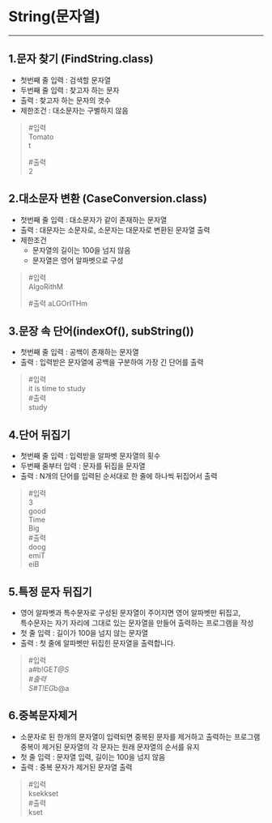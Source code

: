 # String(문자열)

--- 

## 1.문자 찾기 (FindString.class)
- 첫번째 줄 입력 : 검색할 문자열
- 두번째 줄 입력 : 찾고자 하는 문자
- 출력 : 찾고자 하는 문자의 갯수
- 제한조건 : 대소문자는 구별하지 않음

> #입력  
> Tomato  
> t    
>
> #출력  
> 2

## 2.대소문자 변환 (CaseConversion.class)
- 첫번째 줄 입력 : 대소문자가 같이 존재하는 문자열
- 출력 : 대문자는 소문자로, 소문자는 대문자로 변환된 문자열 출력
- 제한조건 
  - 문자열의 길이는 100을 넘지 않음
  - 문자열은 영어 알파벳으로 구성
> #입력  
> AlgoRithM  
>
> #출력
> aLGOrITHm


## 3.문장 속 단어(indexOf(), subString())
- 첫번째 줄 입력 : 공백이 존재하는 문자열
- 출력 : 입력받은 문자열에 공백을 구분하여 가장 긴 단어를 출력
> #입력  
> it is time to study  
> #출력  
> study


## 4.단어 뒤집기
- 첫번째 줄 입력 : 입력받을 알파벳 문자열의 횟수
- 두번째 줄부터 입력 : 문자를 뒤집을 문자열
- 출력 : N개의 단어를 입력된 순서대로 한 줄에 하나씩 뒤집어서 출력
> #입력  
> 3  
> good  
> Time  
> Big  
> #출력  
> doog  
> emiT  
> eiB

## 5.특정 문자 뒤집기
- 영어 알파벳과 특수문자로 구성된 문자열이 주어지면 영어 알파벳만 뒤집고, <br>
특수문자는 자기 자리에 그대로 있는 문자열을 만들어 출력하는 프로그램을 작성
- 첫 줄 입력 : 길이가 100을 넘지 않는 문자열
- 출력 : 첫 줄에 알파벳만 뒤집힌 문자열을 출력합니다.
>#입력 </br>
> a#b!GE*T@S </br>
>#출력 </br>
> S#T!EG*b@a


## 6.중복문자제거
- 소문자로 된 한개의 문자열이 입력되면 중복된 문자를 제거하고 출력하는 프로그램 </br>
  중복이 제거된 문자열의 각 문자는 원래 문자열의 순서를 유지
- 첫 줄 입력 : 문자열 입력, 길이는 100을 넘지 않음
- 출력 : 중복 문자가 제거된 문자열 출력
>#입력 </br>
> ksekkset </br>
>#출력 </br>
> kset
